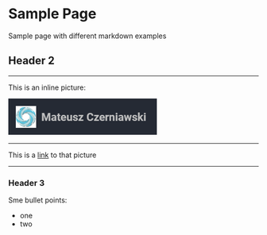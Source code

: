# Sample Page

Sample page with different markdown examples

## Header 2

---

This is an inline picture:

![Picture](img/sample.png)

---

This is a [link](img/sample.png) to that picture

---

### Header 3

Sme bullet points:

- one
- two
